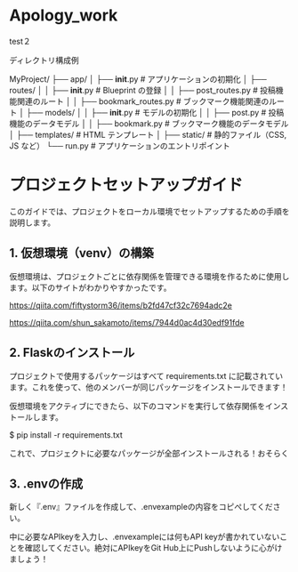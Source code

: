 # Apology_work
test２

ディレクトリ構成例

MyProject/
├── app/
│   ├── __init__.py        # アプリケーションの初期化
│   ├── routes/
│   │   ├── __init__.py    # Blueprint の登録
│   │   ├── post_routes.py # 投稿機能関連のルート
│   │   ├── bookmark_routes.py # ブックマーク機能関連のルート
│   ├── models/
│   │   ├── __init__.py    # モデルの初期化
│   │   ├── post.py        # 投稿機能のデータモデル
│   │   ├── bookmark.py    # ブックマーク機能のデータモデル
│   ├── templates/         # HTML テンプレート
│   ├── static/            # 静的ファイル（CSS, JS など）
└── run.py                 # アプリケーションのエントリポイント

# プロジェクトセットアップガイド

このガイドでは、プロジェクトをローカル環境でセットアップするための手順を説明します。

## 1. 仮想環境（venv）の構築

仮想環境は、プロジェクトごとに依存関係を管理できる環境を作るために使用します。以下のサイトがわかりやすかったです。

https://qiita.com/fiftystorm36/items/b2fd47cf32c7694adc2e

https://qiita.com/shun_sakamoto/items/7944d0ac4d30edf91fde

## 2. Flaskのインストール

プロジェクトで使用するパッケージはすべて requirements.txt に記載されています。これを使って、他のメンバーが同じパッケージをインストールできます！

仮想環境をアクティブにできたら、以下のコマンドを実行して依存関係をインストールします。

$ pip install -r requirements.txt

これで、プロジェクトに必要なパッケージが全部インストールされる！おそらく

## 3. .envの作成

新しく『.env』ファイルを作成して、.envexampleの内容をコピぺしてください。

中に必要なAPIkeyを入力し、.envexampleには何もAPI keyが書かれていないことを確認してください。絶対にAPIkeyをGit Hub上にPushしないように心がけましょう！


